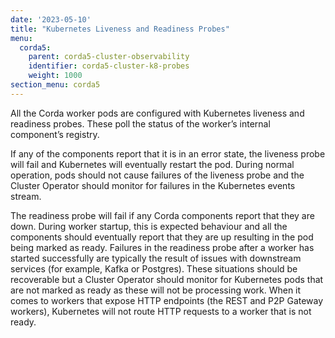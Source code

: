 ```yaml
---
date: '2023-05-10'
title: "Kubernetes Liveness and Readiness Probes"
menu:
  corda5:
    parent: corda5-cluster-observability
    identifier: corda5-cluster-k8-probes
    weight: 1000
section_menu: corda5
---
```


All the Corda worker pods are configured with Kubernetes liveness and readiness probes.
These poll the status of the worker’s internal component’s registry.

If any of the components report that it is in an error state, the liveness probe will fail and Kubernetes will eventually restart the pod.
During normal operation, pods should not cause failures of the liveness probe and the Cluster Operator should monitor for failures
in the Kubernetes events stream.

The readiness probe will fail if any Corda components report that they are down.
During worker startup, this is expected behaviour and all the components should eventually report
that they are up resulting in the pod being marked as ready. Failures in the readiness probe after a worker
has started successfully are typically the result of issues with downstream services (for example, Kafka or Postgres).
These situations should be recoverable but a Cluster Operator should monitor for Kubernetes pods that are not marked
as ready as these will not be processing work. When it comes to workers that expose HTTP endpoints (the REST and P2P Gateway workers),
Kubernetes will not route HTTP requests to a worker that is not ready.
